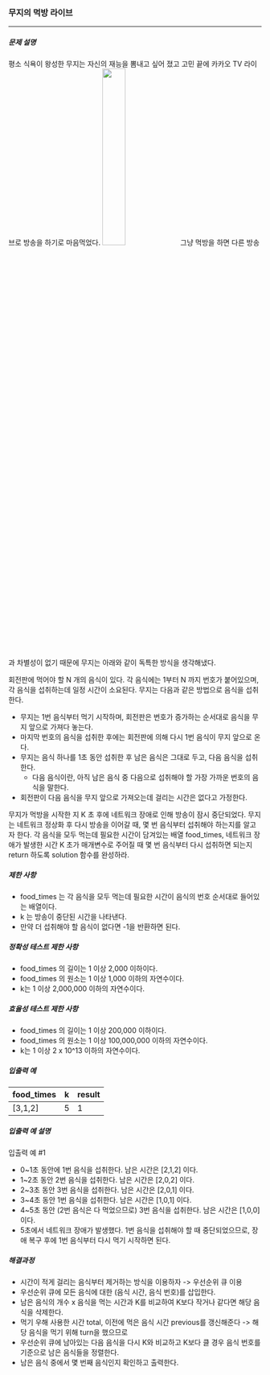 ### 무지의 먹방 라이브
***

#####  문제 설명
평소 식욕이 왕성한 무지는 자신의 재능을 뽐내고 싶어 졌고 고민 끝에 카카오 TV 라이브로 방송을 하기로 마음먹었다.
<img width="30%"  src="https://grepp-programmers.s3.amazonaws.com/files/production/10f4f72c93/1d932bfc-8082-4b7e-b30d-ab46bf71a9f2.png"/>
그냥 먹방을 하면 다른 방송과 차별성이 없기 때문에 무지는 아래와 같이 독특한 방식을 생각해냈다.

회전판에 먹어야 할 N 개의 음식이 있다.
각 음식에는 1부터 N 까지 번호가 붙어있으며, 각 음식을 섭취하는데 일정 시간이 소요된다.
무지는 다음과 같은 방법으로 음식을 섭취한다.

- 무지는 1번 음식부터 먹기 시작하며, 회전판은 번호가 증가하는 순서대로 음식을 무지 앞으로 가져다 놓는다.
- 마지막 번호의 음식을 섭취한 후에는 회전판에 의해 다시 1번 음식이 무지 앞으로 온다.
- 무지는 음식 하나를 1초 동안 섭취한 후 남은 음식은 그대로 두고, 다음 음식을 섭취한다.
  - 다음 음식이란, 아직 남은 음식 중 다음으로 섭취해야 할 가장 가까운 번호의 음식을 말한다.
- 회전판이 다음 음식을 무지 앞으로 가져오는데 걸리는 시간은 없다고 가정한다.

무지가 먹방을 시작한 지 K 초 후에 네트워크 장애로 인해 방송이 잠시 중단되었다.
무지는 네트워크 정상화 후 다시 방송을 이어갈 때, 몇 번 음식부터 섭취해야 하는지를 알고자 한다.
각 음식을 모두 먹는데 필요한 시간이 담겨있는 배열 food_times, 네트워크 장애가 발생한 시간 K 초가 매개변수로 주어질 때 몇 번 음식부터 
다시 섭취하면 되는지 return 하도록 solution 함수를 완성하라.

##### 제한 사항
- food_times 는 각 음식을 모두 먹는데 필요한 시간이 음식의 번호 순서대로 들어있는 배열이다.
- k 는 방송이 중단된 시간을 나타낸다.
- 만약 더 섭취해야 할 음식이 없다면 -1을 반환하면 된다.

##### 정확성 테스트 제한 사항
- food_times 의 길이는 1 이상 2,000 이하이다.
- food_times 의 원소는 1 이상 1,000 이하의 자연수이다.
- k는 1 이상 2,000,000 이하의 자연수이다.

##### 효율성 테스트 제한 사항
- food_times 의 길이는 1 이상 200,000 이하이다.
- food_times 의 원소는 1 이상 100,000,000 이하의 자연수이다.
- k는 1 이상 2 x 10^13 이하의 자연수이다.


##### 입출력 예


| food_times | k   | result |
|------------|-----|--------|
| [3,1,2]    | 5   | 1      |

##### 입출력 예 설명
입출력 예 #1

- 0~1초 동안에 1번 음식을 섭취한다. 남은 시간은 [2,1,2] 이다.
- 1~2초 동안 2번 음식을 섭취한다. 남은 시간은 [2,0,2] 이다.
- 2~3초 동안 3번 음식을 섭취한다. 남은 시간은 [2,0,1] 이다.
- 3~4초 동안 1번 음식을 섭취한다. 남은 시간은 [1,0,1] 이다.
- 4~5초 동안 (2번 음식은 다 먹었으므로) 3번 음식을 섭취한다. 남은 시간은 [1,0,0] 이다.
- 5초에서 네트워크 장애가 발생했다. 1번 음식을 섭취해야 할 때 중단되었으므로, 장애 복구 후에 1번 음식부터 다시 먹기 시작하면 된다.


##### 해결과정
- 시간이 적게 걸리는 음식부터 제거하는 방식을 이용하자 -> 우선순위 큐 이용
- 우선순위 큐에 모든 음식에 대한 (음식 시간, 음식 번호)를 삽입한다.
- 남은 음식의 개수 x 음식을 먹는 시간과 K를 비교하여 K보다 작거나 같다면 해당 음식을 삭제한다.
- 먹기 우해 사용한 시간 total, 이전에 먹은 음식 시간 previous를 갱신해준다 -> 해당 음식을 먹기 위해 turn을 했으므로
- 우선순위 큐에 남아있는 다음 음식을 다시 K와 비교하고 K보다 클 경우 음식 번호를 기준으로 남은 음식들을 정렬한다.
- 남은 음식 중에서 몇 번째 음식인지 확인하고 출력한다.